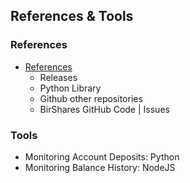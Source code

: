 ## References & Tools

### References
- [References](/developers/2_references_tools/references.md#releases)
   - Releases
   - Python Library
   - Github other repositories
   - BirShares GitHub Code | Issues

   
### Tools   
- Monitoring Account Deposits: Python
- Monitoring Balance History: NodeJS
